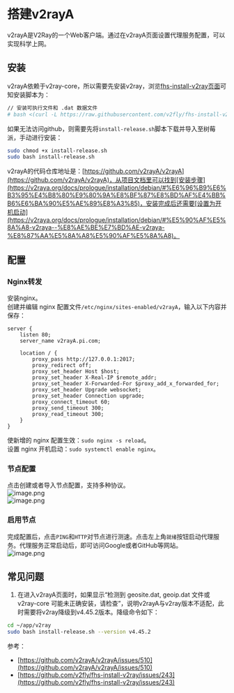 # 搭建v2rayA

v2rayA是V2Ray的一个Web客户端。通过在v2rayA页面设置代理服务配置，可以实现科学上网。
## 安装
v2rayA依赖于v2ray-core，所以需要先安装v2ray，浏览[fhs-install-v2ray页面](https://github.com/v2fly/fhs-install-v2ray)可知安装脚本为：
```bash
// 安装可执行文件和 .dat 数据文件
# bash <(curl -L https://raw.githubusercontent.com/v2fly/fhs-install-v2ray/master/install-release.sh)
```
如果无法访问github，则需要先将`install-release.sh`脚本下载并导入至树莓派，手动进行安装：
```bash
sudo chmod +x install-release.sh
sudo bash install-release.sh
```
v2rayA的代码仓库地址是：[https://github.com/v2rayA/v2rayA](https://github.com/v2rayA/v2rayA)，从项目文档里可以找到[安装步骤](https://v2raya.org/docs/prologue/installation/debian/#%E6%96%B9%E6%B3%95%E4%B8%80%E9%80%9A%E8%BF%87%E8%BD%AF%E4%BB%B6%E6%BA%90%E5%AE%89%E8%A3%85)，安装完成后还需要[设置为开机启动](https://v2raya.org/docs/prologue/installation/debian/#%E5%90%AF%E5%8A%A8-v2raya--%E8%AE%BE%E7%BD%AE-v2raya-%E8%87%AA%E5%8A%A8%E5%90%AF%E5%8A%A8)。
## 配置
### Nginx转发
安装nginx。<br />创建并编辑 nginx 配置文件`/etc/nginx/sites-enabled/v2rayA`，输入以下内容并保存：
```nginx
server {
    listen 80;
    server_name v2rayA.pi.com;

    location / {
        proxy_pass http://127.0.0.1:2017;
        proxy_redirect off;
        proxy_set_header Host $host;
        proxy_set_header X-Real-IP $remote_addr;
        proxy_set_header X-Forwarded-For $proxy_add_x_forwarded_for;
        proxy_set_header Upgrade websocket;
        proxy_set_header Connection upgrade;
        proxy_connect_timeout 60;
        proxy_send_timeout 300;
        proxy_read_timeout 300;
    }
}
```
使新增的 nginx 配置生效：`sudo nginx -s reload`。<br />设置 nginx 开机启动：`sudo systemctl enable nginx`。
### 节点配置
点击创建或者导入节点配置，支持多种协议。<br />![image.png](https://cdn.nlark.com/yuque/0/2022/png/763022/1667388175619-d161f292-f8a0-4046-8dd5-c056953aee70.png#averageHue=%235f5f5f&clientId=u37823e81-afe5-4&from=paste&height=901&id=u4b0d3ccb&originHeight=901&originWidth=1729&originalType=binary&ratio=1&rotation=0&showTitle=false&size=44656&status=done&style=none&taskId=u7e9f2684-7839-42ad-9741-526332960d0&title=&width=1729)<br />![image.png](https://cdn.nlark.com/yuque/0/2022/png/763022/1667388160959-4ce5ceb2-07c3-4a0c-a133-6e0773999d32.png#averageHue=%233a3a3a&clientId=u37823e81-afe5-4&from=paste&height=722&id=u5c5c06a8&originHeight=722&originWidth=1736&originalType=binary&ratio=1&rotation=0&showTitle=false&size=32114&status=done&style=none&taskId=u0becd9dd-0993-4f80-9eff-d5808e92513&title=&width=1736)
### 启用节点
完成配置后，点击`PING`和`HTTP`对节点进行测速。点击左上角`就绪`按钮启动代理服务。代理服务正常启动后，即可访问Google或者GitHub等网站。<br />![image.png](https://cdn.nlark.com/yuque/0/2022/png/763022/1667388251739-f17e1ab8-7b8d-422b-8c82-bfb133f1f4f0.png#averageHue=%23fcf5f3&clientId=u37823e81-afe5-4&from=paste&height=421&id=u6e71e2ab&originHeight=421&originWidth=1722&originalType=binary&ratio=1&rotation=0&showTitle=false&size=33090&status=done&style=none&taskId=ud36f5e38-6ef3-42e6-a10f-1f7346417f3&title=&width=1722)
## 常见问题

1. 在进入v2rayA页面时，如果显示“检测到 geosite.dat, geoip.dat 文件或 v2ray-core 可能未正确安装，请检查”，说明v2rayA与v2ray版本不适配，此时需要将v2ray降级到v4.45.2版本。降级命令如下：
```bash
cd ~/app/v2ray
sudo bash install-release.sh --version v4.45.2
```
参考：

   - [https://github.com/v2rayA/v2rayA/issues/510](https://github.com/v2rayA/v2rayA/issues/510)
   - [https://github.com/v2fly/fhs-install-v2ray/issues/243](https://github.com/v2fly/fhs-install-v2ray/issues/243)
